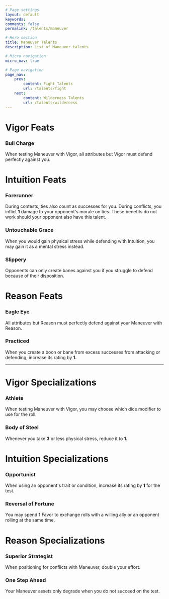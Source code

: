 ```yaml
---
# Page settings
layout: default
keywords:
comments: false
permalink: /talents/maneuver

# Hero section
title: Maneuver Talents
description: List of Maneuver talents

# Micro navigation
micro_nav: true

# Page navigation
page_nav:
    prev:
        content: Fight Talents
        url: /talents/fight
    next:
        content: Wilderness Talents
        url: /talents/wilderness
---
```


# Vigor Feats

### Bull Charge

When testing Maneuver with Vigor, all attributes but Vigor must defend perfectly against you.



# Intuition Feats

### Forerunner

During contests, ties also count as successes for you. During conflicts, you inflict **1** damage to your opponent's morale on ties. These benefits do not work should your opponent also have this talent.

### Untouchable Grace

When you would gain physical stress while defending with Intuition, you may gain it as a mental stress instead.

### Slippery

Opponents can only create banes against you if you struggle to defend because of their disposition.



# Reason Feats

### Eagle Eye

All attributes but Reason must perfectly defend against your Maneuver with Reason.

### Practiced

When you create a boon or bane from excess successes from attacking or defending, increase its rating by **1.**


---


# Vigor Specializations

### Athlete

When testing Maneuver with Vigor, you may choose which dice modifier to use for the roll.

### Body of Steel

Whenever you take **3** or less physical stress, reduce it to **1.**



# Intuition Specializations

### Opportunist

When using an opponent's trait or condition, increase its rating by **1** for the test.

### Reversal of Fortune

You may spend **1** Favor to exchange rolls with a willing ally or an opponent rolling at the same time.



# Reason Specializations

### Superior Strategist

When positioning for conflicts with Maneuver, double your effort.

### One Step Ahead

Your Maneuver assets only degrade when you do not succeed on the test.
